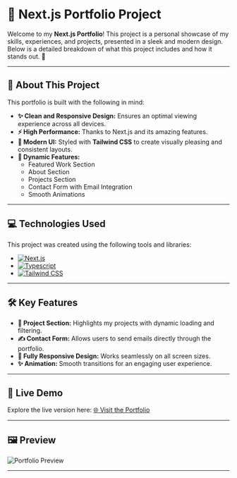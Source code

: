 # 🌟 **Next.js Portfolio Project**  

Welcome to my **Next.js Portfolio**! This project is a personal showcase of my skills, experiences, and projects, presented in a sleek and modern design. Below is a detailed breakdown of what this project includes and how it stands out. 🚀  

---

## 📖 **About This Project**  

This portfolio is built with the following in mind:  

- **✨ Clean and Responsive Design:** Ensures an optimal viewing experience across all devices.  
- **⚡ High Performance:** Thanks to Next.js and its amazing features.  
- **🎨 Modern UI:** Styled with **Tailwind CSS** to create visually pleasing and consistent layouts.  
- **🚀 Dynamic Features:**  
  - Featured Work Section  
  - About Section  
  - Projects Section  
  - Contact Form with Email Integration  
  - Smooth Animations  

---

## 💻 **Technologies Used**  

This project was created using the following tools and libraries:  

- [![Next.js](https://img.shields.io/badge/Next.js-000?style=for-the-badge&logo=next.js&logoColor=white)](https://nextjs.org/)  
- [![Typescript](https://img.shields.io/badge/React-61DAFB?style=for-the-badge&logo=react&logoColor=black)](https://reactjs.org/)  
- [![Tailwind CSS](https://img.shields.io/badge/TailwindCSS-06B6D4?style=for-the-badge&logo=tailwindcss&logoColor=white)](https://tailwindcss.com/)  

---

## 🛠️ **Key Features**  

- **📂 Project Section:** Highlights my projects with dynamic loading and filtering.  
- **✍️ Contact Form:** Allows users to send emails directly through the portfolio.  
- **📱 Fully Responsive Design:** Works seamlessly on all screen sizes.  
- **✨ Animation:** Smooth transitions for an engaging user experience.  

---

## 📸 **Live Demo**  

Explore the live version here: [🌐 Visit the Portfolio](https://socialdash-lw4h.vercel.app/)  

---

## 🖼️ **Preview**  

![Portfolio Preview](https://via.placeholder.com/800x400.png?text=Portfolio+Preview+Image)  

---
